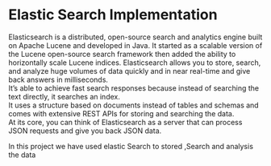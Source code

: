 <h1>Elastic Search Implementation</h1>
<p>Elasticsearch is a distributed, open-source search and analytics engine built on Apache Lucene and developed in Java. It started as a scalable version of the Lucene open-source search framework then added the ability to horizontally scale Lucene indices. Elasticsearch allows you to store, search, and analyze huge volumes of data quickly and in near real-time and give back answers in milliseconds.<br> It’s able to achieve fast search responses because instead of searching the text directly, it searches an index.<br> It uses a structure based on documents instead of tables and schemas and comes with extensive REST APIs for storing and searching the data.<br> At its core, you can think of Elasticsearch as a server that can process JSON requests and give you back JSON data.</p>
<p>In this project we have used elastic Search to stored ,Search and analysis the data</p>
